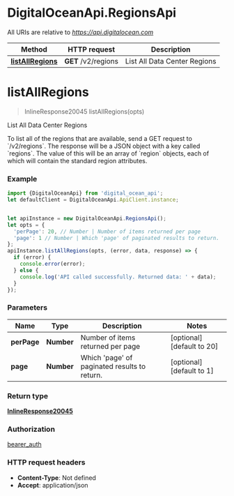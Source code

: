 # DigitalOceanApi.RegionsApi

All URIs are relative to *https://api.digitalocean.com*

Method | HTTP request | Description
------------- | ------------- | -------------
[**listAllRegions**](RegionsApi.md#listAllRegions) | **GET** /v2/regions | List All Data Center Regions

<a name="listAllRegions"></a>
# **listAllRegions**
> InlineResponse20045 listAllRegions(opts)

List All Data Center Regions

To list all of the regions that are available, send a GET request to &#x60;/v2/regions&#x60;. The response will be a JSON object with a key called &#x60;regions&#x60;. The value of this will be an array of &#x60;region&#x60; objects, each of which will contain the standard region attributes.

### Example
```javascript
import {DigitalOceanApi} from 'digital_ocean_api';
let defaultClient = DigitalOceanApi.ApiClient.instance;


let apiInstance = new DigitalOceanApi.RegionsApi();
let opts = { 
  'perPage': 20, // Number | Number of items returned per page
  'page': 1 // Number | Which 'page' of paginated results to return.
};
apiInstance.listAllRegions(opts, (error, data, response) => {
  if (error) {
    console.error(error);
  } else {
    console.log('API called successfully. Returned data: ' + data);
  }
});
```

### Parameters

Name | Type | Description  | Notes
------------- | ------------- | ------------- | -------------
 **perPage** | **Number**| Number of items returned per page | [optional] [default to 20]
 **page** | **Number**| Which &#x27;page&#x27; of paginated results to return. | [optional] [default to 1]

### Return type

[**InlineResponse20045**](InlineResponse20045.md)

### Authorization

[bearer_auth](../README.md#bearer_auth)

### HTTP request headers

 - **Content-Type**: Not defined
 - **Accept**: application/json

